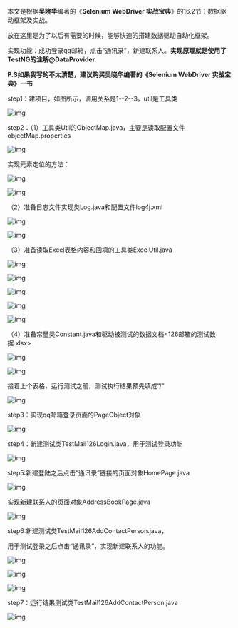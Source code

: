 本文是根据**吴晓华**编著的《**Selenium WebDriver 实战宝典**》的16.2节：数据驱动框架及实战。

放在这里是为了以后有需要的时候，能够快速的搭建数据驱动自动化框架。

实现功能：成功登录qq邮箱，点击“通讯录”，新建联系人。**实现原理就是使用了TestNG的注解@DataProvider**

**P.S如果我写的不太清楚，建议购买吴晓华编著的《Selenium WebDriver 实战宝典》一书**

step1：建项目，如图所示，调用关系是1--2--3，util是工具类

![img](https://images2018.cnblogs.com/blog/1294458/201805/1294458-20180520214407004-1483192406.png)

step2：（1）工具类Util的ObjectMap.java，主要是读取配置文件objectMap.properties

![img](https://images2018.cnblogs.com/blog/1294458/201805/1294458-20180520214829582-120810562.png)

实现元素定位的方法：

![img](https://images2018.cnblogs.com/blog/1294458/201805/1294458-20180520220433865-2061601493.png)

![img](https://images2018.cnblogs.com/blog/1294458/201805/1294458-20180520220451981-2091483559.png)

（2）准备日志文件实现类Log.java和配置文件log4j.xml

![img](https://images2018.cnblogs.com/blog/1294458/201805/1294458-20180520220704882-1059245812.png)

![img](https://images2018.cnblogs.com/blog/1294458/201805/1294458-20180520220743109-2039021894.png)

（3）准备读取Excel表格内容和回填的工具类ExcelUtil.java

![img](https://images2018.cnblogs.com/blog/1294458/201805/1294458-20180520220944530-663959403.png)

![img](https://images2018.cnblogs.com/blog/1294458/201805/1294458-20180520221007533-481134595.png)

![img](https://images2018.cnblogs.com/blog/1294458/201805/1294458-20180520221026308-127488322.png)

![img](https://images2018.cnblogs.com/blog/1294458/201805/1294458-20180520221050296-448171003.png)

![img](https://images2018.cnblogs.com/blog/1294458/201805/1294458-20180520221107596-1783981006.png)

（4）准备常量类Constant.java和驱动被测试的数据文档<126邮箱的测试数据.xlsx>

![img](https://images2018.cnblogs.com/blog/1294458/201805/1294458-20180520221250576-1728089896.png)

![img](https://images2018.cnblogs.com/blog/1294458/201805/1294458-20180520221717780-426910549.png)

接着上个表格，运行测试之前，测试执行结果预先填成“/”

![img](https://images2018.cnblogs.com/blog/1294458/201805/1294458-20180520221801979-616499767.png)

step3：实现qq邮箱登录页面的PageObject对象

![img](https://images2018.cnblogs.com/blog/1294458/201805/1294458-20180520215156398-538212538.png)

step4：新建测试类TestMail126Login.java，用于测试登录功能

![img](https://images2018.cnblogs.com/blog/1294458/201805/1294458-20180520215448142-1250936302.png)

step5:新建登陆之后点击“通讯录”链接的页面对象HomePage.java

![img](https://images2018.cnblogs.com/blog/1294458/201805/1294458-20180520215716289-843390965.png)

实现新建联系人的页面对象AddressBookPage.java

![img](https://images2018.cnblogs.com/blog/1294458/201805/1294458-20180520215831450-625880136.png)

step6:新建测试类TestMail126AddContactPerson.java，

用于测试登录之后点击“通讯录”，实现新建联系人的功能。

![img](https://images2018.cnblogs.com/blog/1294458/201805/1294458-20180520220101625-427397091.png)

![img](https://images2018.cnblogs.com/blog/1294458/201805/1294458-20180520220141276-600412788.png)

![img](https://images2018.cnblogs.com/blog/1294458/201805/1294458-20180520220207556-257018872.png)

step7：运行结果测试类TestMail126AddContactPerson.java

![img](https://images2018.cnblogs.com/blog/1294458/201805/1294458-20180520222115060-351753962.png)

 